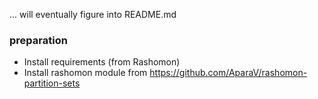 ... will eventually figure into README.md
### preparation
* Install requirements (from Rashomon)
* Install rashomon module from https://github.com/AparaV/rashomon-partition-sets